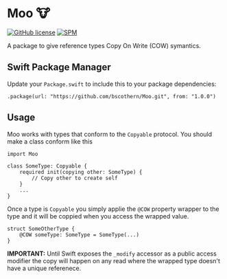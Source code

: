 # Moo 🐮

[![GitHub license](https://img.shields.io/badge/license-MIT-lightgrey.svg)](https://github.com/bscothern/Moo/blob/master/LICENSE.txt) [![SPM](https://img.shields.io/badge/spm-compatible-brightgreen.svg?style=flat)](https://swift.org/package-manager)

A package to give reference types Copy On Write (COW) symantics.


## Swift Package Manager
Update your `Package.swift` to include this to your package dependencies:
```
.package(url: "https://github.com/bscothern/Moo.git", from: "1.0.0")
```

## Usage
Moo works with types that conform to the `Copyable` protocol. You should make a class conform like this

```
import Moo

class SomeType: Copyable {
	required init(copying other: SomeType) {
		// Copy other to create self
	}
	...
}
```

Once a type is `Copyable` you simply applie the `@COW` property wrapper to the type and it will be coppied when you access the wrapped value.

```
struct SomeOtherType {
	@COW someType: SomeType = SomeType(...)
}
```

**IMPORTANT:** Until Swift exposes the `_modify` accessor as a public access modifier the copy will happen on any read where the wrapped type doesn't have a unique referenece.
